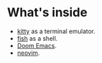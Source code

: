 # What's inside

- [kitty](https://sw.kovidgoyal.net/kitty/) as a terminal emulator.
- [fish](https://fishshell.com/) as a shell.
- [Doom Emacs](https://github.com/doomemacs/doomemacs).
- [neovim](https://neovim.io/).
